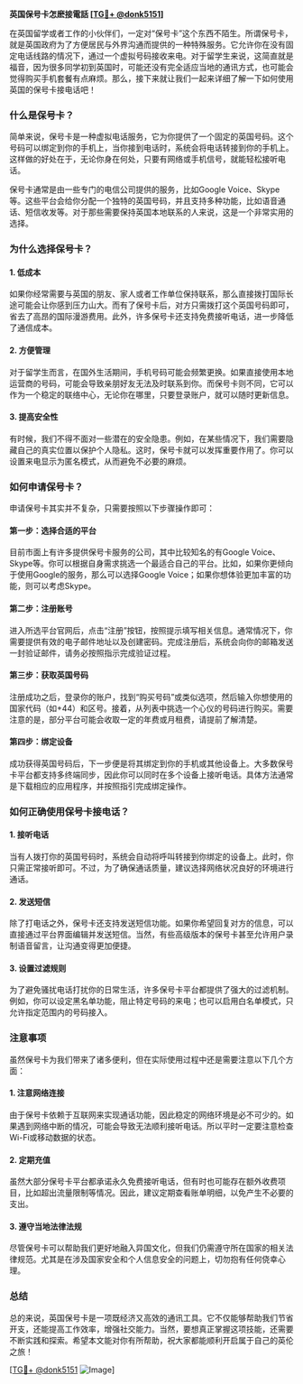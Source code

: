 **英国保号卡怎麽接電話 [[TG💪+ @donk5151](https://t.me/s/donk5151)]**

在英国留学或者工作的小伙伴们，一定对“保号卡”这个东西不陌生。所谓保号卡，就是英国政府为了方便居民与外界沟通而提供的一种特殊服务。它允许你在没有固定电话线路的情况下，通过一个虚拟号码接收来电。对于留学生来说，这简直就是福音，因为很多同学初到英国时，可能还没有完全适应当地的通讯方式，也可能会觉得购买手机套餐有点麻烦。那么，接下来就让我们一起来详细了解一下如何使用英国的保号卡接电话吧！

### **什么是保号卡？**

简单来说，保号卡是一种虚拟电话服务，它为你提供了一个固定的英国号码。这个号码可以绑定到你的手机上，当你接到电话时，系统会将电话转接到你的手机上。这样做的好处在于，无论你身在何处，只要有网络或手机信号，就能轻松接听电话。

保号卡通常是由一些专门的电信公司提供的服务，比如Google Voice、Skype等。这些平台会给你分配一个独特的英国号码，并且支持多种功能，比如语音通话、短信收发等。对于那些需要保持英国本地联系的人来说，这是一个非常实用的选择。

### **为什么选择保号卡？**

#### **1. 低成本**
如果你经常需要与英国的朋友、家人或者工作单位保持联系，那么直接拨打国际长途可能会让你感到压力山大。而有了保号卡后，对方只需拨打这个英国号码即可，省去了高昂的国际漫游费用。此外，许多保号卡还支持免费接听电话，进一步降低了通信成本。

#### **2. 方便管理**
对于留学生而言，在国外生活期间，手机号码可能会频繁更换。如果直接使用本地运营商的号码，可能会导致亲朋好友无法及时联系到你。而保号卡则不同，它可以作为一个稳定的联络中心，无论你在哪里，只要登录账户，就可以随时更新信息。

#### **3. 提高安全性**
有时候，我们不得不面对一些潜在的安全隐患。例如，在某些情况下，我们需要隐藏自己的真实位置以保护个人隐私。这时，保号卡就可以发挥重要作用了。你可以设置来电显示为匿名模式，从而避免不必要的麻烦。

### **如何申请保号卡？**

申请保号卡其实并不复杂，只需要按照以下步骤操作即可：

#### **第一步：选择合适的平台**
目前市面上有许多提供保号卡服务的公司，其中比较知名的有Google Voice、Skype等。你可以根据自身需求挑选一个最适合自己的平台。比如，如果你更倾向于使用Google的服务，那么可以选择Google Voice；如果你想体验更加丰富的功能，则可以考虑Skype。

#### **第二步：注册账号**
进入所选平台官网后，点击“注册”按钮，按照提示填写相关信息。通常情况下，你需要提供有效的电子邮件地址以及创建密码。完成注册后，系统会向你的邮箱发送一封验证邮件，请务必按照指示完成验证过程。

#### **第三步：获取英国号码**
注册成功之后，登录你的账户，找到“购买号码”或类似选项，然后输入你想使用的国家代码（如+44）和区号。接着，从列表中挑选一个心仪的号码进行购买。需要注意的是，部分平台可能会收取一定的年费或月租费，请提前了解清楚。

#### **第四步：绑定设备**
成功获得英国号码后，下一步便是将其绑定到你的手机或其他设备上。大多数保号卡平台都支持多终端同步，因此你可以同时在多个设备上接听电话。具体方法通常是下载相应的应用程序，并按照指引完成绑定操作。

### **如何正确使用保号卡接电话？**

#### **1. 接听电话**
当有人拨打你的英国号码时，系统会自动将呼叫转接到你绑定的设备上。此时，你只需正常接听即可。不过，为了确保通话质量，建议选择网络状况良好的环境进行通话。

#### **2. 发送短信**
除了打电话之外，保号卡还支持发送短信功能。如果你希望回复对方的信息，可以直接通过平台界面编辑并发送短信。当然，有些高级版本的保号卡甚至允许用户录制语音留言，让沟通变得更加便捷。

#### **3. 设置过滤规则**
为了避免骚扰电话打扰你的日常生活，许多保号卡平台都提供了强大的过滤机制。例如，你可以设定黑名单功能，阻止特定号码的来电；也可以启用白名单模式，只允许指定范围内的号码接入。

### **注意事项**

虽然保号卡为我们带来了诸多便利，但在实际使用过程中还是需要注意以下几个方面：

#### **1. 注意网络连接**
由于保号卡依赖于互联网来实现通话功能，因此稳定的网络环境是必不可少的。如果遇到网络中断的情况，可能会导致无法顺利接听电话。所以平时一定要注意检查Wi-Fi或移动数据的状态。

#### **2. 定期充值**
虽然大部分保号卡平台都承诺永久免费接听电话，但有时也可能存在额外收费项目，比如超出流量限制等情况。因此，建议定期查看账单明细，以免产生不必要的支出。

#### **3. 遵守当地法律法规**
尽管保号卡可以帮助我们更好地融入异国文化，但我们仍需遵守所在国家的相关法律规范。尤其是在涉及国家安全和个人信息安全的问题上，切勿抱有任何侥幸心理。

### **总结**

总的来说，英国保号卡是一项既经济又高效的通讯工具。它不仅能够帮助我们节省开支，还能提高工作效率，增强社交能力。当然，要想真正掌握这项技能，还需要不断实践和探索。希望本文能对你有所帮助，祝大家都能顺利开启属于自己的英伦之旅！

[[TG💪+ @donk5151](https://t.me/s/donk5151) ![Image](https://i.postimg.cc/rwNCRYN7/Snipaste-2025-04-30-17-27-05.png)]